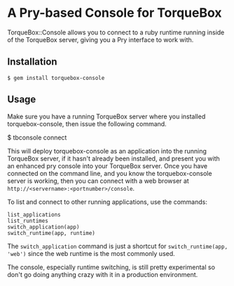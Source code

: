 # A Pry-based Console for TorqueBox

TorqueBox::Console allows you to connect to a ruby runtime running inside of
the TorqueBox server, giving you a Pry interface to work with.

## Installation

    $ gem install torquebox-console

## Usage

Make sure you have a running TorqueBox server where you installed
torquebox-console, then issue the following command.

  $ tbconsole connect

This will deploy torquebox-console as an application into the running TorqueBox
server, if it hasn't already been installed, and present you with an enhanced
pry console into your TorqueBox server. Once you have connected on the command
line, and you know the torquebox-console server is working, then you can
connect with a web browser at `http://<servername>:<portnumber>/console`.

To list and connect to other running applications, use the commands:

    list_applications
    list_runtimes
    switch_application(app)
    switch_runtime(app, runtime)

The `switch_application` command is just a shortcut for
`switch_runtime(app, 'web')` since the web runtime is the most
commonly used.

The console, especially runtime switching, is still pretty
experimental so don't go doing anything crazy with it in a production
environment.
